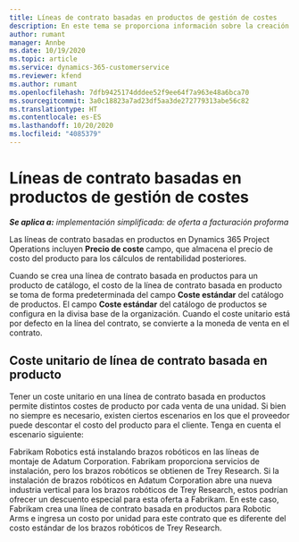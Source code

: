 ```yaml
---
title: Líneas de contrato basadas en productos de gestión de costes
description: En este tema se proporciona información sobre la creación
author: rumant
manager: Annbe
ms.date: 10/19/2020
ms.topic: article
ms.service: dynamics-365-customerservice
ms.reviewer: kfend
ms.author: rumant
ms.openlocfilehash: 7dfb9425174dddee52f9ee64f7a963e48a6bca70
ms.sourcegitcommit: 3a0c18823a7ad23df5aa3de272779313abe56c82
ms.translationtype: HT
ms.contentlocale: es-ES
ms.lasthandoff: 10/20/2020
ms.locfileid: "4085379"
---
```

# <a name="costing-product-based-contract-lines"></a>Líneas de contrato basadas en productos de gestión de costes

_**Se aplica a:** implementación simplificada: de oferta a facturación proforma_


Las líneas de contrato basadas en productos en Dynamics 365 Project Operations incluyen **Precio de coste** campo, que almacena el precio de costo del producto para los cálculos de rentabilidad posteriores.

Cuando se crea una línea de contrato basada en productos para un producto de catálogo, el costo de la línea de contrato basada en producto se toma de forma predeterminada del campo **Coste estándar** del catálogo de productos. El campo **Coste estándar** del catálogo de productos se configura en la divisa base de la organización. Cuando el coste unitario está por defecto en la línea del contrato, se convierte a la moneda de venta en el contrato.

## <a name="unit-cost-on-a-product-based-contract-line"></a>Coste unitario de línea de contrato basada en producto

Tener un coste unitario en una línea de contrato basada en productos permite distintos costes de producto por cada venta de una unidad. Si bien no siempre es necesario, existen ciertos escenarios en los que el proveedor puede descontar el costo del producto para el cliente. Tenga en cuenta el escenario siguiente:

Fabrikam Robotics está instalando brazos robóticos en las líneas de montaje de Adatum Corporation. Fabrikam proporciona servicios de instalación, pero los brazos robóticos se obtienen de Trey Research. Si la instalación de brazos robóticos en Adatum Corporation abre una nueva industria vertical para los brazos robóticos de Trey Research, estos podrían ofrecer un descuento especial para esta oferta a Fabrikam. En este caso, Fabrikam crea una línea de contrato basada en productos para Robotic Arms e ingresa un costo por unidad para este contrato que es diferente del costo estándar de los brazos robóticos de Trey Research.
